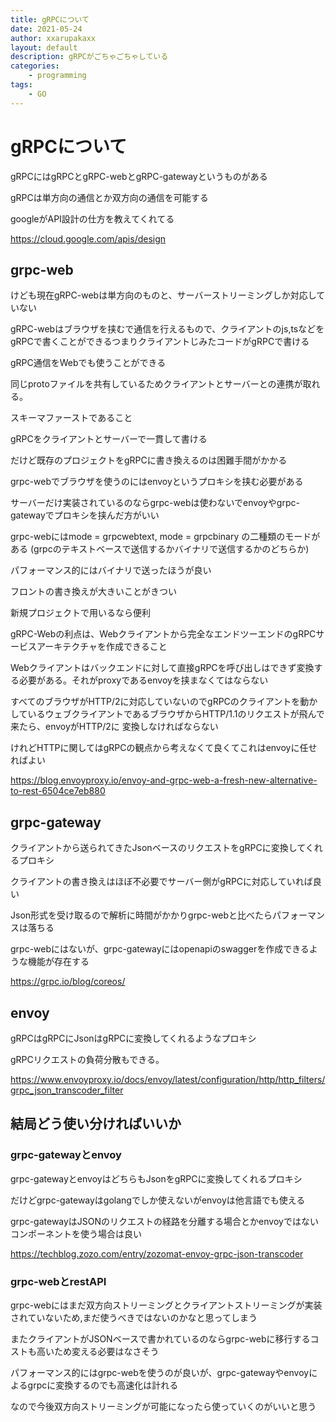 ```yaml
---
title: gRPCについて
date: 2021-05-24
author: xxarupakaxx
layout: default
description: gRPCがごちゃごちゃしている
categories:
    - programming
tags:
    - GO
---
```


# gRPCについて
gRPCにはgRPCとgRPC-webとgRPC-gatewayというものがある

gRPCは単方向の通信とか双方向の通信を可能する

googleがAPI設計の仕方を教えてくれてる

https://cloud.google.com/apis/design
## grpc-web
けども現在gRPC-webは単方向のものと、サーバーストリーミングしか対応していない

gRPC-webはブラウザを挟むで通信を行えるもので、クライアントのjs,tsなどをgRPCで書くことができるつまりクライアントじみたコードがgRPCで書ける

gRPC通信をWebでも使うことができる

同じprotoファイルを共有しているためクライアントとサーバーとの連携が取れる。

スキーマファーストであること

gRPCをクライアントとサーバーで一貫して書ける

だけど既存のプロジェクトをgRPCに書き換えるのは困難手間がかかる

grpc-webでブラウザを使うのにはenvoyというプロキシを挟む必要がある

サーバーだけ実装されているのならgrpc-webは使わないでenvoyやgrpc-gatewayでプロキシを挟んだ方がいい

grpc-webにはmode = grpcwebtext, mode = grpcbinary の二種類のモードがある
(grpcのテキストベースで送信するかバイナリで送信するかのどちらか)

パフォーマンス的にはバイナリで送ったほうが良い

フロントの書き換えが大きいことがきつい

新規プロジェクトで用いるなら便利

gRPC-Webの利点は、Webクライアントから完全なエンドツーエンドのgRPCサービスアーキテクチャを作成できること

Webクライアントはバックエンドに対して直接gRPCを呼び出しはできず変換する必要がある。それがproxyであるenvoyを挟まなくてはならない

すべてのブラウザがHTTP/2に対応していないのでgRPCのクライアントを動かしているウェブクライアントであるブラウザからHTTP/1.1のリクエストが飛んで来たら、envoyがHTTP/2に
変換しなければならない

けれどHTTPに関してはgRPCの観点から考えなくて良くてこれはenvoyに任せればよい

https://blog.envoyproxy.io/envoy-and-grpc-web-a-fresh-new-alternative-to-rest-6504ce7eb880
## grpc-gateway
クライアントから送られてきたJsonベースのリクエストをgRPCに変換してくれるプロキシ

クライアントの書き換えはほぼ不必要でサーバー側がgRPCに対応していれば良い

Json形式を受け取るので解析に時間がかかりgrpc-webと比べたらパフォーマンスは落ちる

grpc-webにはないが、grpc-gatewayにはopenapiのswaggerを作成できるような機能が存在する


https://grpc.io/blog/coreos/

## envoy
gRPCはgRPCにJsonはgRPCに変換してくれるようなプロキシ

gRPCリクエストの負荷分散もできる。

https://www.envoyproxy.io/docs/envoy/latest/configuration/http/http_filters/grpc_json_transcoder_filter

## 結局どう使い分ければいいか
### grpc-gatewayとenvoy
grpc-gatewayとenvoyはどちらもJsonをgRPCに変換してくれるプロキシ

だけどgrpc-gatewayはgolangでしか使えないがenvoyは他言語でも使える

grpc-gatewayはJSONのリクエストの経路を分離する場合とかenvoyではないコンポーネントを使う場合は良い

https://techblog.zozo.com/entry/zozomat-envoy-grpc-json-transcoder

### grpc-webとrestAPI
grpc-webにはまだ双方向ストリーミングとクライアントストリーミングが実装されていないため,まだ使うべきではないのかなと思ってしまう

またクライアントがJSONベースで書かれているのならgrpc-webに移行するコストも高いため変える必要はなさそう

パフォーマンス的にはgrpc-webを使うのが良いが、grpc-gatewayやenvoyによるgrpcに変換するのでも高速化は計れる

なので今後双方向ストリーミングが可能になったら使っていくのがいいと思う
